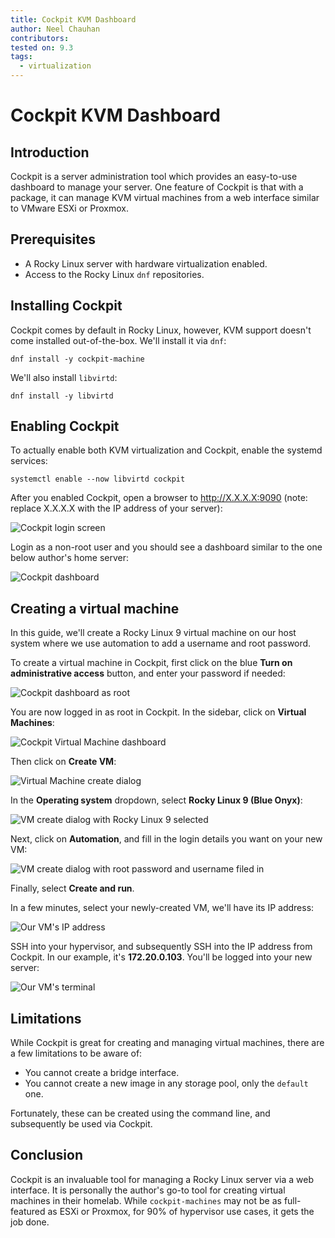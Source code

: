 ```yaml
---
title: Cockpit KVM Dashboard
author: Neel Chauhan
contributors:
tested on: 9.3
tags:
  - virtualization
---
```


# Cockpit KVM Dashboard

## Introduction

Cockpit is a server administration tool which provides an easy-to-use dashboard to manage your server. One feature of Cockpit is that with a package, it can manage KVM virtual machines from a web interface similar to VMware ESXi or Proxmox.

## Prerequisites

* A Rocky Linux server with hardware virtualization enabled.
* Access to the Rocky Linux `dnf` repositories.

## Installing Cockpit

Cockpit comes by default in Rocky Linux, however, KVM support doesn't come installed out-of-the-box. We'll install it via `dnf`:

```
dnf install -y cockpit-machine
```

We'll also install `libvirtd`:

```
dnf install -y libvirtd
```

## Enabling Cockpit

To actually enable both KVM virtualization and Cockpit, enable the systemd services:

```
systemctl enable --now libvirtd cockpit
```

After you enabled Cockpit, open a browser to http://X.X.X.X:9090 (note: replace X.X.X.X with the IP address of your server):

![Cockpit login screen](../images/cockpit_login.png)

Login as a non-root user and you should see a dashboard similar to the one below author's home server:

![Cockpit dashboard](../images/cockpit_dashboard.png)

## Creating a virtual machine

In this guide, we'll create a Rocky Linux 9 virtual machine on our host system where we use automation to add a username and root password.

To create a virtual machine in Cockpit, first click on the blue **Turn on administrative access** button, and enter your password if needed:

![Cockpit dashboard as root](../images/cockpit_root_dashboard.png)

You are now logged in as root in Cockpit. In the sidebar, click on **Virtual Machines**:

![Cockpit Virtual Machine dashboard](../images/cockpit_vm_dashboard.png)

Then click on **Create VM**:

![Virtual Machine create dialog](../images/cockpit_vm_create_1.png)

In the **Operating system** dropdown, select **Rocky Linux 9 (Blue Onyx)**:

![VM create dialog with Rocky Linux 9 selected](../images/cockpit_vm_create_2.png)

Next, click on **Automation**, and fill in the login details you want on your new VM:

![VM create dialog with root password and username filed in](../images/cockpit_vm_create_2.png)

Finally, select **Create and run**.

In a few minutes, select your newly-created VM, we'll have its IP address:

![Our VM's IP address](../images/cockpit_vm_ip.png)

SSH into your hypervisor, and subsequently SSH into the IP address from Cockpit. In our example, it's **172.20.0.103**. You'll be logged into your new server:

![Our VM's terminal](../images/cockpit_vm_terminal.png)

## Limitations

While Cockpit is great for creating and managing virtual machines, there are a few limitations to be aware of:

* You cannot create a bridge interface.
* You cannot create a new image in any storage pool, only the `default` one.

Fortunately, these can be created using the command line, and subsequently be used via Cockpit.

## Conclusion

Cockpit is an invaluable tool for managing a Rocky Linux server via a web interface. It is personally the author's go-to tool for creating virtual machines in their homelab. While `cockpit-machines` may not be as full-featured as ESXi or Proxmox, for 90% of hypervisor use cases, it gets the job done.
